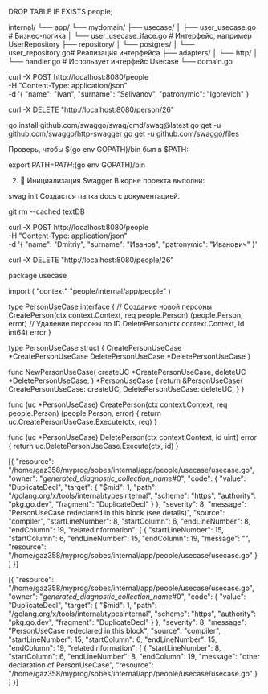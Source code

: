 
DROP TABLE IF EXISTS people;


internal/
└── app/
    └── mydomain/
        ├── usecase/
        │   ├── user_usecase.go        # Бизнес-логика
        │   └── user_usecase_iface.go  # Интерфейс, например UserRepository
        ├── repository/
        │   └── postgres/
        │       └── user_repository.go# Реализация интерфейса
        ├── adapters/
        │   └── http/
        │       └── handler.go         # Использует интерфейс Usecase
        └── domain.go


 curl -X POST http://localhost:8080/people \
  -H "Content-Type: application/json" \
  -d '{
    "name": "Ivan",
    "surname": "Selivanov",
    "patronymic": "Igorevich"
}'

curl -X DELETE "http://localhost:8080/person/26"





go install github.com/swaggo/swag/cmd/swag@latest
go get -u github.com/swaggo/http-swagger
go get -u github.com/swaggo/files

Проверь, чтобы $(go env GOPATH)/bin был в $PATH:


export PATH=$PATH:$(go env GOPATH)/bin

2. 📂 Инициализация Swagger
В корне проекта выполни:


swag init
Создастся папка docs с документацией.


git rm --cached textDB


curl -X POST http://localhost:8080/people \
  -H "Content-Type: application/json" \
  -d '{
    "name": "Dmitriy",
    "surname": "Иванов",
    "patronymic": "Иванович"
  }'

  curl -X DELETE "http://localhost:8080/people/26"


package usecase

import (
	"context"
	"people/internal/app/people"
)

type PersonUseCase interface {
	// Создание новой персоны
	CreatePerson(ctx context.Context, req people.Person) (people.Person, error)
	// Удаление персоны по ID
	DeletePerson(ctx context.Context, id int64) error
}

type PersonUseCase struct {
	CreatePersonUseCase *CreatePersonUseCase
	DeletePersonUseCase *DeletePersonUseCase
}

func NewPersonUseCase(
	createUC *CreatePersonUseCase,
	deleteUC *DeletePersonUseCase,
) *PersonUseCase {
	return &PersonUseCase{
		CreatePersonUseCase: createUC,
		DeletePersonUseCase: deleteUC,
	}
}

func (uc *PersonUseCase) CreatePerson(ctx context.Context, req people.Person) (people.Person, error) {
	return uc.CreatePersonUseCase.Execute(ctx, req)
}

func (uc *PersonUseCase) DeletePerson(ctx context.Context, id uint) error {
	return uc.DeletePersonUseCase.Execute(ctx, id)
}


[{
	"resource": "/home/gaz358/myprog/sobes/internal/app/people/usecase/usecase.go",
	"owner": "_generated_diagnostic_collection_name_#0",
	"code": {
		"value": "DuplicateDecl",
		"target": {
			"$mid": 1,
			"path": "/golang.org/x/tools/internal/typesinternal",
			"scheme": "https",
			"authority": "pkg.go.dev",
			"fragment": "DuplicateDecl"
		}
	},
	"severity": 8,
	"message": "PersonUseCase redeclared in this block (see details)",
	"source": "compiler",
	"startLineNumber": 8,
	"startColumn": 6,
	"endLineNumber": 8,
	"endColumn": 19,
	"relatedInformation": [
		{
			"startLineNumber": 15,
			"startColumn": 6,
			"endLineNumber": 15,
			"endColumn": 19,
			"message": "",
			"resource": "/home/gaz358/myprog/sobes/internal/app/people/usecase/usecase.go"
		}
	]
}]

[{
	"resource": "/home/gaz358/myprog/sobes/internal/app/people/usecase/usecase.go",
	"owner": "_generated_diagnostic_collection_name_#0",
	"code": {
		"value": "DuplicateDecl",
		"target": {
			"$mid": 1,
			"path": "/golang.org/x/tools/internal/typesinternal",
			"scheme": "https",
			"authority": "pkg.go.dev",
			"fragment": "DuplicateDecl"
		}
	},
	"severity": 8,
	"message": "PersonUseCase redeclared in this block",
	"source": "compiler",
	"startLineNumber": 15,
	"startColumn": 6,
	"endLineNumber": 15,
	"endColumn": 19,
	"relatedInformation": [
		{
			"startLineNumber": 8,
			"startColumn": 6,
			"endLineNumber": 8,
			"endColumn": 19,
			"message": "other declaration of PersonUseCase",
			"resource": "/home/gaz358/myprog/sobes/internal/app/people/usecase/usecase.go"
		}
	]
}]


